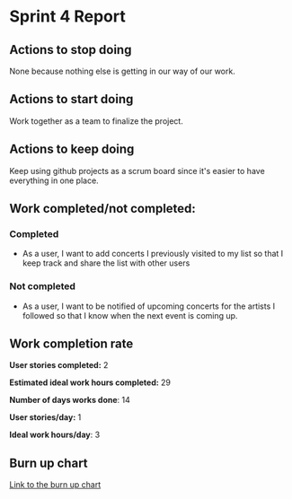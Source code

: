 
# Sprint 4 Report


## Actions to stop doing
None because nothing else is getting in our way of our work.


## Actions to start doing
Work together as a team to finalize the project.


## Actions to keep doing
Keep using github projects as a scrum board since it's easier to have everything in one place.


## Work completed/not completed:

### Completed
-  As a user, I want to add concerts I previously visited to my list so that I keep track and share the list with other users

### Not completed
-  As a user, I want to be notified of upcoming concerts for the artists I followed so that I know when the next event is coming up.

## Work completion rate

**User stories completed:** 2

**Estimated ideal work hours completed:** 29

**Number of days works done**: 14

**User stories/day:** 1

**Ideal work hours/day**: 3

## Burn up chart

[Link to the burn up chart](https://docs.google.com/spreadsheets/d/1akFnJhIrnlDv9V4Q-EWvTyTkKip66tUm2BAk8Ke594I/edit#gid=0)
